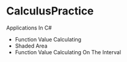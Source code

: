 # CalculusPractice
Applications In C#

+ Function Value Calculating
+ Shaded Area
+ Function Value Calculating On The Interval